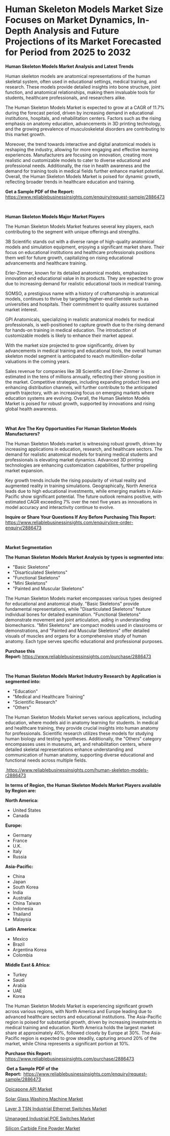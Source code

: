 <p><h1>Human Skeleton Models Market Size Focuses on Market Dynamics, In-Depth Analysis and Future Projections of its Market Forecasted for Period from 2025 to 2032</h1></p><p><strong>Human Skeleton Models Market Analysis and Latest Trends</strong></p>
<p><p>Human skeleton models are anatomical representations of the human skeletal system, often used in educational settings, medical training, and research. These models provide detailed insights into bone structure, joint function, and anatomical relationships, making them invaluable tools for students, healthcare professionals, and researchers alike. </p><p>The Human Skeleton Models Market is expected to grow at a CAGR of 11.7% during the forecast period, driven by increasing demand in educational institutions, hospitals, and rehabilitation centers. Factors such as the rising emphasis on anatomy education, advancements in 3D printing technology, and the growing prevalence of musculoskeletal disorders are contributing to this market growth. </p><p>Moreover, the trend towards interactive and digital anatomical models is reshaping the industry, allowing for more engaging and effective learning experiences. Manufacturers are focusing on innovation, creating more realistic and customizable models to cater to diverse educational and professional needs. Additionally, the rise in health awareness and the demand for training tools in medical fields further enhance market potential. Overall, the Human Skeleton Models Market is poised for dynamic growth, reflecting broader trends in healthcare education and training.</p></p>
<p><strong>Get a Sample PDF of the Report:&nbsp;</strong> <a href="https://www.reliablebusinessinsights.com/enquiry/request-sample/2886473?utm_campaign=1121&utm_medium=2&utm_source=Github&utm_content=ia&utm_term=13032025&utm_id=human-skeleton-models">https://www.reliablebusinessinsights.com/enquiry/request-sample/2886473</a></p>
<p>&nbsp;</p>
<p><strong>Human Skeleton Models Major Market Players</strong></p>
<p><p>The Human Skeleton Models Market features several key players, each contributing to the segment with unique offerings and strengths. </p><p>3B Scientific stands out with a diverse range of high-quality anatomical models and simulation equipment, enjoying a significant market share. Their focus on educational institutions and healthcare professionals positions them well for future growth, capitalizing on rising educational advancements and healthcare training.</p><p>Erler-Zimmer, known for its detailed anatomical models, emphasizes innovation and educational value in its products. They are expected to grow due to increasing demand for realistic educational tools in medical training.</p><p>SOMSO, a prestigious name with a history of craftsmanship in anatomical models, continues to thrive by targeting higher-end clientele such as universities and hospitals. Their commitment to quality assures sustained market interest.</p><p>GPI Anatomicals, specializing in realistic anatomical models for medical professionals, is well-positioned to capture growth due to the rising demand for hands-on training in medical education. The introduction of customizable models is likely to enhance their market appeal.</p><p>With the market size projected to grow significantly, driven by advancements in medical training and educational tools, the overall human skeleton model segment is anticipated to reach multimillion-dollar valuations in the coming years.</p><p>Sales revenue for companies like 3B Scientific and Erler-Zimmer is estimated in the tens of millions annually, reflecting their strong position in the market. Competitive strategies, including expanding product lines and enhancing distribution channels, will further contribute to the anticipated growth trajectory, with an increasing focus on emerging markets where education systems are evolving. Overall, the Human Skeleton Models Market is poised for robust growth, supported by innovations and rising global health awareness.</p></p>
<p>&nbsp;</p>
<p><strong>What Are The Key Opportunities For Human Skeleton Models Manufacturers?</strong></p>
<p><p>The Human Skeleton Models market is witnessing robust growth, driven by increasing applications in education, research, and healthcare sectors. The demand for realistic anatomical models for training medical students and professionals is elevating market dynamics. Advanced 3D printing technologies are enhancing customization capabilities, further propelling market expansion. </p><p>Key growth trends include the rising popularity of virtual reality and augmented reality in training simulations. Geographically, North America leads due to high educational investments, while emerging markets in Asia-Pacific show significant potential. The future outlook remains positive, with estimated CAGR exceeding 7% over the next five years as innovations in model accuracy and interactivity continue to evolve.</p></p>
<p><strong>Inquire or Share Your Questions If Any Before Purchasing This Report:</strong> <a href="https://www.reliablebusinessinsights.com/enquiry/pre-order-enquiry/2886473?utm_campaign=1121&utm_medium=2&utm_source=Github&utm_content=ia&utm_term=13032025&utm_id=human-skeleton-models">https://www.reliablebusinessinsights.com/enquiry/pre-order-enquiry/2886473</a></p>
<p>&nbsp;</p>
<p><strong>Market Segmentation</strong></p>
<p><strong>The Human Skeleton Models Market Analysis by types is segmented into:</strong></p>
<p><ul><li>"Basic Skeletons"</li><li>"Disarticulated Skeletons"</li><li>"Functional Skeletons"</li><li>"Mini Skeletons"</li><li>"Painted and Muscular Skeletons"</li></ul></p>
<p><p>The Human Skeleton Models market encompasses various types designed for educational and anatomical study. "Basic Skeletons" provide fundamental representations, while "Disarticulated Skeletons" feature individual bones for detailed examination. "Functional Skeletons" demonstrate movement and joint articulation, aiding in understanding biomechanics. "Mini Skeletons" are compact models used in classrooms or demonstrations, and "Painted and Muscular Skeletons" offer detailed visuals of muscles and organs for a comprehensive study of human anatomy. Each type serves specific educational and professional purposes.</p></p>
<p><strong>Purchase this Report:&nbsp;</strong><a href="https://www.reliablebusinessinsights.com/purchase/2886473?utm_campaign=1121&utm_medium=2&utm_source=Github&utm_content=ia&utm_term=13032025&utm_id=human-skeleton-models">https://www.reliablebusinessinsights.com/purchase/2886473</a></p>
<p>&nbsp;</p>
<p><strong>The Human Skeleton Models Market Industry Research by Application is segmented into:</strong></p>
<p><ul><li>"Education"</li><li>"Medical and Healthcare Training"</li><li>"Scientific Research"</li><li>"Others"</li></ul></p>
<p><p>The Human Skeleton Models Market serves various applications, including education, where models aid in anatomy learning for students. In medical and healthcare training, they provide crucial insights into human anatomy for professionals. Scientific research utilizes these models for studying human biology and testing hypotheses. Additionally, the "Others" category encompasses uses in museums, art, and rehabilitation centers, where detailed skeletal representations enhance understanding and communication of human anatomy, supporting diverse educational and functional needs across multiple fields.</p></p>
<p><a href="https://www.reliablebusinessinsights.com/human-skeleton-models-r2886473?utm_campaign=1121&utm_medium=2&utm_source=Github&utm_content=ia&utm_term=13032025&utm_id=human-skeleton-models">&nbsp;https://www.reliablebusinessinsights.com/human-skeleton-models-r2886473</a></p>
<p><strong>In terms of Region, the Human Skeleton Models Market Players available by Region are:</strong></p>
<p>
    <p> <strong> North America: </strong>
        <ul>
            <li>United States</li>
            <li>Canada</li>
        </ul>
        </p> 
    <p> <strong> Europe: </strong>
        <ul>
            <li>Germany</li>
            <li>France</li>
            <li>U.K.</li>
            <li>Italy</li>
            <li>Russia</li>
        </ul>
        </p> 
    <p> <strong> Asia-Pacific: </strong>
        <ul>
            <li>China</li>
            <li>Japan</li>
            <li>South Korea</li>
            <li>India</li>
            <li>Australia</li>
            <li>China Taiwan</li>
            <li>Indonesia</li>
            <li>Thailand</li>
            <li>Malaysia</li>
        </ul>
        </p> 
    <p> <strong> Latin America: </strong>
        <ul>
            <li>Mexico</li>
            <li>Brazil</li>
            <li>Argentina Korea</li>
            <li>Colombia</li>
        </ul>
        </p> 
    <p> <strong> Middle East & Africa: </strong>
        <ul>
            <li>Turkey</li>
            <li>Saudi</li>
            <li>Arabia</li>
            <li>UAE</li>
            <li>Korea</li>
        </ul>
    </p>
    </p>
<p><p>The Human Skeleton Models Market is experiencing significant growth across various regions, with North America and Europe leading due to advanced healthcare sectors and educational institutions. The Asia-Pacific region is poised for substantial growth, driven by increasing investments in medical training and education. North America holds the largest market share at approximately 40%, followed closely by Europe at 30%. The Asia-Pacific region is expected to grow steadily, capturing around 20% of the market, while China represents a significant portion at 10%.</p></p>
<p><strong>Purchase this Report: </strong><a href="https://www.reliablebusinessinsights.com/purchase/2886473?utm_campaign=1121&utm_medium=2&utm_source=Github&utm_content=ia&utm_term=13032025&utm_id=human-skeleton-models">https://www.reliablebusinessinsights.com/purchase/2886473</a></p>
<p>&nbsp;<strong>Get a Sample PDF of the Report:&nbsp;&nbsp;</strong><a href="https://www.reliablebusinessinsights.com/enquiry/request-sample/2886473?utm_campaign=1121&utm_medium=2&utm_source=Github&utm_content=ia&utm_term=13032025&utm_id=human-skeleton-models">https://www.reliablebusinessinsights.com/enquiry/request-sample/2886473</a></p>
<p><strong></strong></p>
<p><p><a href="https://github.com/khifzaba/Market-Research-Report-List-1/blob/main/opicapone-api-market.md?utm_campaign=1121&utm_medium=2&utm_source=Github&utm_content=ia&utm_term=13032025&utm_id=human-skeleton-models">Opicapone API Market</a></p><p><a href="https://github.com/spineamosa0e/Market-Research-Report-List-1/blob/main/solar-glass-washing-machine-market.md?utm_campaign=1121&utm_medium=2&utm_source=Github&utm_content=ia&utm_term=13032025&utm_id=human-skeleton-models">Solar Glass Washing Machine Market</a></p><p><a href="https://github.com/dumanelina6v/Market-Research-Report-List-1/blob/main/layer-3-tsn-industrial-ethernet-switches-market.md?utm_campaign=1121&utm_medium=2&utm_source=Github&utm_content=ia&utm_term=13032025&utm_id=human-skeleton-models">Layer 3 TSN Industrial Ethernet Switches Market</a></p><p><a href="https://github.com/welfmimon/Market-Research-Report-List-1/blob/main/umanaged-industrial-poe-switches-market.md?utm_campaign=1121&utm_medium=2&utm_source=Github&utm_content=ia&utm_term=13032025&utm_id=human-skeleton-models">Umanaged Industrial POE Switches Market</a></p><p><a href="https://github.com/dekamrapinq1/Market-Research-Report-List-1/blob/main/silicon-carbide-fine-powder-market.md?utm_campaign=1121&utm_medium=2&utm_source=Github&utm_content=ia&utm_term=13032025&utm_id=human-skeleton-models">Silicon Carbide Fine Powder Market</a></p></p>